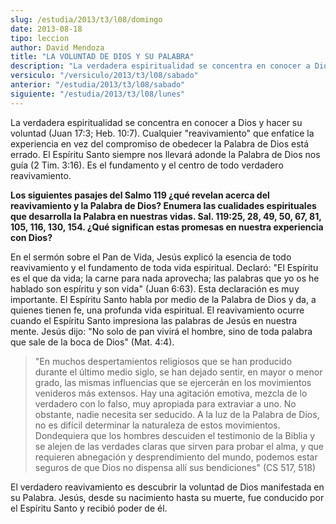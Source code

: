 ```yaml
---
slug: /estudia/2013/t3/l08/domingo
date: 2013-08-18
tipo: leccion
author: David Mendoza
title: "LA VOLUNTAD DE DIOS Y SU PALABRA"
description: "La verdadera espiritualidad se concentra en conocer a Dios y hacer su voluntad (Juan 17:3; Heb. 10:7). Cualquier 'reavivamiento' que enfatice la expe­riencia en vez del compromiso de obedecer la Palabra de Dios está errado."
versiculo: "/versiculo/2013/t3/l08/sabado"
anterior: "/estudia/2013/t3/l08/sabado"
siguiente: "/estudia/2013/t3/l08/lunes"
---
```


La verdadera espiritualidad se concentra en conocer a Dios y hacer su voluntad (Juan 17:3; Heb. 10:7). Cualquier "reavivamiento" que enfatice la expe­riencia en vez del compromiso de obedecer la Palabra de Dios está errado. El Espíritu Santo siempre nos llevará adonde la Palabra de Dios nos guía (2 Tim. 3:16). Es el fundamento y el centro de todo verdadero reavivamiento.

**Los siguientes pasajes del Salmo 119 ¿qué revelan acerca del reavivamiento y la Palabra de Dios? Enumera las cualidades espirituales que desa­rrolla la Palabra en nuestras vidas. Sal. 119:25, 28, 49, 50, 67, 81, 105, 116, 130, 154. ¿Qué significan estas promesas en nuestra experiencia con Dios?**

En el sermón sobre el Pan de Vida, Jesús explicó la esencia de todo reaviva­miento y el fundamento de toda vida espiritual. Declaró: "El Espíritu es el que da vida; la carne para nada aprovecha; las palabras que yo os he hablado son espíritu y son vida" (Juan 6:63). Esta declaración es muy importante. El Espíritu Santo habla por medio de la Palabra de Dios y da, a quienes tienen fe, una profunda vida espiritual. El reavivamiento ocurre cuando el Espíritu Santo impresiona las palabras de Jesús en nuestra mente. Jesús dijo: "No solo de pan vivirá el hombre, sino de toda palabra que sale de la boca de Dios" (Mat. 4:4).

> "En muchos despertamientos religiosos que se han producido durante el último medio siglo, se han dejado sentir, en mayor o menor grado, las mismas influencias que se ejercerán en los movimientos venideros más extensos. Hay una agitación emotiva, mezcla de lo verdadero con lo falso, muy apropiada para extraviar a uno. No obstante, nadie necesita ser seducido. A la luz de la Palabra de Dios, no es difícil determinar la naturaleza de estos movimientos. Dondequiera que los hombres descuiden el testimonio de la Biblia y se alejen de las verdades claras que sirven para probar el alma, y que requieren abnegación y desprendimiento del mundo, podemos estar seguros de que Dios no dispensa allí sus bendiciones" (CS 517, 518)

El verdadero reavivamiento es descubrir la voluntad de Dios manifestada en su Palabra. Jesús, desde su nacimiento hasta su muerte, fue conducido por el Espí­ritu Santo y recibió poder de él.
